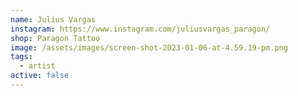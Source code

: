 ```yaml
---
name: Julius Vargas
instagram: https://www.instagram.com/juliusvargas_paragon/
shop: Paragon Tattoo
image: /assets/images/screen-shot-2023-01-06-at-4.59.19-pm.png
tags:
  - artist
active: false
---
```

